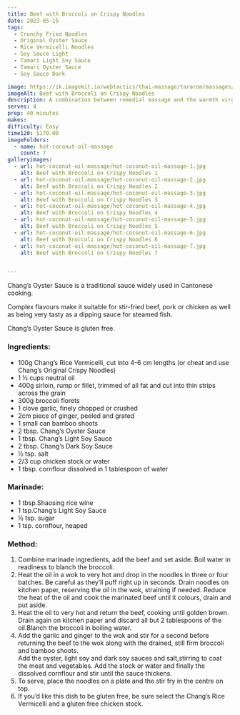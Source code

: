 ```yaml
---
title: Beef with Broccoli on Crispy Noodles
date: 2023-05-15
tags:
  - Crunchy Fried Noodles
  - Original Oyster Sauce
  - Rice Vermicelli Noodles
  - Soy Sauce Light
  - Tamari Light Soy Sauce
  - Tamari Oyster Sauce
  - Soy Sauce Dark

image: https://ik.imagekit.io/webtactics/thai-massage/tararom/massages/Thai-Hot-Coconut-Oil-Massage_q_DgdLvtM6.jpg
imageAlt: Beef with Broccoli on Crispy Noodles
description: A combination between remedial massage and the warmth virgin organic coconut oil is both relaxing and therapeutic at the same time. Those with tired aching muscles, deep tension or stubborn knots will benefit from this treatment. Coconut oil is also great for the skin.
serves: 4
prep: 40 minutes 
makes: 
difficulty: Easy
time120: $170.00
imageFolders:
  - name: hot-coconut-oil-massage
    count: 7
galleryimages:
  - url: hot-coconut-oil-massage/hot-coconut-oil-massage-1.jpg
    alt: Beef with Broccoli on Crispy Noodles 1
  - url: hot-coconut-oil-massage/hot-coconut-oil-massage-2.jpg
    alt: Beef with Broccoli on Crispy Noodles 2
  - url: hot-coconut-oil-massage/hot-coconut-oil-massage-3.jpg
    alt: Beef with Broccoli on Crispy Noodles 3
  - url: hot-coconut-oil-massage/hot-coconut-oil-massage-4.jpg
    alt: Beef with Broccoli on Crispy Noodles 4
  - url: hot-coconut-oil-massage/hot-coconut-oil-massage-5.jpg
    alt: Beef with Broccoli on Crispy Noodles 5
  - url: hot-coconut-oil-massage/hot-coconut-oil-massage-6.jpg
    alt: Beef with Broccoli on Crispy Noodles 6
  - url: hot-coconut-oil-massage/hot-coconut-oil-massage-7.jpg
    alt: Beef with Broccoli on Crispy Noodles 7


---
```


Chang’s Oyster Sauce is a traditional sauce widely used in Cantonese cooking.

Complex flavours make it suitable for stir-fried beef, pork or chicken as well as being very tasty as a dipping sauce for steamed fish.

Chang’s Oyster Sauce is gluten free.


<div class="recipesingredient">
<h3>Ingredients:</h3>
<ul>
<li>100g Chang’s Rice Vermicelli, cut into 4-6 cm lengths (or cheat and use Chang’s Original Crispy Noodles)</li>
<li>1 ½ cups neutral oil</li>
<li>400g sirloin, rump or fillet, trimmed of all fat and cut into thin strips across the grain</li>
<li>300g broccoli florets</li>
<li>1 clove garlic, finely chopped or crushed</li>
<li>2cm piece of ginger, peeled and grated</li>
<li>1 small can bamboo shoots</li>
<li>2 tbsp. Chang’s Oyster Sauce</li>
<li>1 tbsp. Chang’s Light Soy Sauce</li>
<li>2 tbsp. Chang’s Dark Soy Sauce</li>
<li>½ tsp. salt</li>
<li>2/3 cup chicken stock or water</li>
<li>1 tbsp. cornflour dissolved in 1 tablespoon of water</li>
</ul>
<h3>Marinade:</h3>
<ul>
<li>1 tbsp.Shaosing rice wine</li>
<li>1 tsp.Chang’s Light Soy Sauce</li>
<li>½ tsp. sugar</li>
<li>1 tsp. cornflour, heaped</li>
</ul></div>




<div class="recipesmethod">
<h3>Method:</h3>
<ol>
<li>Combine marinade ingredients, add the beef and set aside. Boil water in readiness to blanch the broccoli.</li>
<li>Heat the oil in a wok to very hot and drop in the noodles in three or four batches. Be careful as they’ll puff right up in seconds. Drain noodles on kitchen paper, reserving the oil in the wok, straining if needed. Reduce the heat of the oil and cook the marinated beef until it colours, drain and put aside.</li>
<li>Heat the oil to very hot and return the beef, cooking until golden brown. Drain again on kitchen paper and discard all but 2 tablespoons of the oil.Blanch the broccoli in boiling water.</li>
<li>Add the garlic and ginger to the wok and stir for a second before returning the beef to the wok along with the drained, still firm broccoli and bamboo shoots.</li>
Add the oyster, light soy and dark soy sauces and salt,stirring to coat the meat and vegetables. Add the stock or water and finally the dissolved cornflour and stir until the sauce thickens.
<li>To serve, place the noodles on a plate and the stir fry in the centre on top.</li>
<li>If you’d like this dish to be gluten free, be sure select the Chang’s Rice Vermicelli and a gluten free chicken stock.</li>
</ol>
</div>
